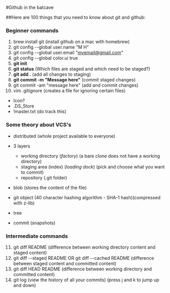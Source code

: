 #Github in the batcave

##Here are 100 things that you need to know about git and github:

### Beginner commands
1. brew install git (install github on a mac with homebrew)
2. git config --global user.name "M H"
3. git config --global user.email "myemail@gmail.com"
4. git config --global color.ui true
5. **git init**
6. **git status** (Which files are staged and which need to be staged?)
7. **git add .** (add all changes to staging)
8. **git commit -m "Message here"** (commit staged changes)
9. git commit -am "message here" (add and commit changes)
10. vim .gitignore (creates a file for ignoring certain files)
  - Icon?
  - .DS_Store
  - !master.txt (do track this)

### Some theory about VCS's
  - distributed (whole project available to everyone)
  - 3 layers
    - working directory (*factory*) (a bare clone does not have a working directory)
    - staging area (index) (*loading dock*) (pick and choose what you want to commit)
    - repository (.git folder)

  - blob (stores the content of the file)
  - git object (40 character hashing algorithm - SHA-1 hash)(compressed with z-lib)
  - tree
  - commit (snapshots)

### Intermediate commands
11. git diff README (difference between working directory content and staged content)
12. git diff --staged README OR git diff --cached README (difference between staged content and committed content)
13. git diff HEAD README (difference between working directory and committed content)
14. git log (view the history of all your commits) (press j and k to jump up and down)
